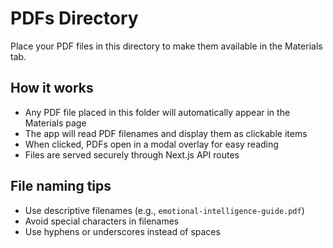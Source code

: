 # PDFs Directory

Place your PDF files in this directory to make them available in the Materials tab.

## How it works

- Any PDF file placed in this folder will automatically appear in the Materials page
- The app will read PDF filenames and display them as clickable items
- When clicked, PDFs open in a modal overlay for easy reading
- Files are served securely through Next.js API routes

## File naming tips

- Use descriptive filenames (e.g., `emotional-intelligence-guide.pdf`)
- Avoid special characters in filenames
- Use hyphens or underscores instead of spaces
